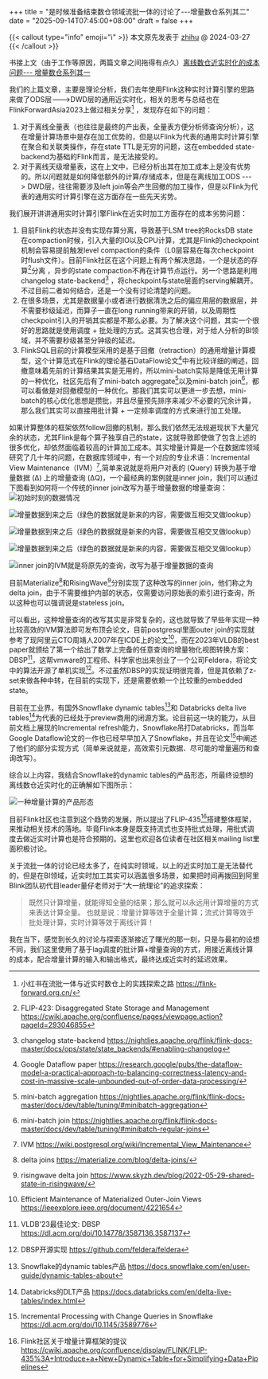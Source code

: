 +++
title = "是时候准备结束数仓领域流批一体的讨论了---增量数仓系列其二"
date = "2025-09-14T07:45:00+08:00"
draft = false
+++

{{< callout type="info" emoji="ℹ️" >}}
  本文原先发表于 [zhihu](https://zhuanlan.zhihu.com/p/688990525) @ 2024-03-27
{{< /callout >}}

书接上文（由于工作等原因，两篇文章之间拖得有点久）[离线数仓近实时化的成本问题--- 增量数仓系列其一](../incremental-computations-part-I)
<!--more-->

我们的上篇文章，主要是理论分析，我们去年使用Flink这种实时计算引擎的思路来做了ODS层--->DWD层的通用近实时化，相关的思考与总结也在FlinkForwardAsia2023上做过相关分享[^1] ，发现存在如下的问题：

1. 对于离线全量表（也往往是最终的产出表，全量表方便分析师查询分析），这在增量计算场景中是存在加工优势的，但是以Flink为代表的通用实时计算引擎在聚合和关联类操作，存在state TTL是无穷的问题，这在embedded state-backend为基础的Flink而言，是无法接受的。
2. 对于离线天级增量表，这在上文中，已经分析出其在加工成本上是没有优势的。所以问题就是如何降低额外的计算/存储成本，但是在离线加工ODS ---> DWD层，往往需要涉及left join等会产生回撤的加工操作，但是以Flink为代表的通用实时计算引擎在这方面存在一些先天劣势。

我们展开讲讲通用实时计算引擎Flink在近实时加工方面存在的成本劣势问题：

1. 目前Flink的状态并没有实现存算分离，导致基于LSM tree的RocksDB state在compaction时候，引入大量的IO以及CPU计算，尤其是Flink的checkpoint机制会容易提前触发level compaction的条件（L0层容易在每次checkpoint时flush文件）。目前Flink社区在这个问题上有两个解决思路，一个是状态的存算[^2]分离 ，异步的state compaction不再在计算节点运行。另一个思路是利用changelog state-backend[^3] ，将checkpoint与state层面的serving解耦开。不过目前二者如何结合，还是一个没有讨论清楚的问题。
2. 在很多场景，尤其是数据量小或者进行数据清洗之后的偏应用层的数据层，并不需要秒级延迟，而算子一直在long running带来的开销，以及周期性checkpoint引入的开销其实都是不那么必要。为了解决这个问题，其实一个很好的思路就是使用调度 + 批处理的方式。这其实也合理，对于给人分析的BI领域，并不需要秒级甚至分钟级的延迟。
3. FlinkSQL目前的计算模型采用的是基于回撤（retraction）的通用增量计算模型，这个计算范式在Flink的理论基石DataFlow论文[^4]中有比较详细的阐述，回撤意味着先前的计算结果其实是无用的，所以mini-batch实际是降低无用计算的一种优化，社区先后有了mini-batch aggregate[^5]以及mini-batch join[^6]，都可以看做是对回撤模型的一种优化。那我们其实可以更进一步去想，mini-batch的核心优化思想是攒批，并且尽量预先排序来减少不必要的冗余计算，那么我们其实可以直接用批计算 + 一定频率调度的方式来进行加工处理。

如果计算整体的框架依然follow回撤的机制，那么我们依然无法规避现状下大量冗余的状态，尤其Flink是每个算子独享自己的state，这就导致即使做了包含上述的很多优化，却依然面临着较高的计算加工成本。其实增量计算是一个在数据库领域研究了几十年的问题，在数据库领域中，有一个对应的专业术语：Incremental View Maintenance（IVM）[^7],简单来说就是将用户对表的 \(Query\) 转换为基于增量数据 \(Δ\) 上的增量查询 \(ΔQ\)，一个最经典的案例就是inner join，我们可以通过下图看到如何将一个传统的inner join改写为基于增量数据的增量查询：
![初始时刻的数据情况](images/2025-09-14-15-51-18.png)

![增量数据到来之后（绿色的数据就是新来的内容，需要做互相交叉做lookup）](images/2025-09-14-15-51-38.png)

![增量数据到来之后（绿色的数据就是新来的内容，需要做互相交叉做lookup）](images/2025-09-14-15-52-05.png)

![增量数据到来之后（绿色的数据就是新来的内容，需要做互相交叉做lookup）](images/2025-09-14-15-52-36.png)

![inner join的IVM就是将原先的查询，改写为基于增量数据的查询](images/2025-09-14-15-52-50.png)

目前Materialize[^8]和RisingWave[^9]分别实现了这种改写的inner join，他们称之为delta join，由于不需要维护内部的状态，仅需要访问原始表的索引进行查询，所以这种也可以强调说是stateless join。

可以看出，这种增量查询的改写其实是非常复杂的，这也就导致了早些年实现一种比较高效的IVM算法即可发布顶会论文，目前postgresql里面outer join的实现就参考了现阿里云CTO周靖人2007年在ICDE上的论文[^10]，而在2023年VLDB的best paper就颁给了第一个给出了数学上完备的任意查询的增量物化视图转换方案：DBSP[^11]，这帮vmware的工程师、科学家也出来创业了一个公司Feldera，将论文中的算法开源了单机实现[^12]。不过虽然DBSP的实现证明很完善，但是其依赖了z-set来做各种中转，在目前的实现下，还是需要依赖一个比较重的embedded state。

目前在工业界，有国外Snowflake dynamic tables[^13]和 Databricks delta live tables[^14]为代表的已经处于preview商用的闭源方案。论目前这一块的能力，从目前文档上展现的Incremental refresh能力，Snowflake吊打Databricks，而当年Google Dataflow论文的一作也已经早早加入了Snowflake，并且在论文[^15]中阐述了他们的部分实现方式（简单来说就是，高效索引元数据、尽可能的增量遍历和查询改写）。

综合以上内容，我结合Snowflake的dynamic tables的产品形态，所最终设想的离线数仓近实时化的正确解如下图所示：

![一种增量计算的产品形态](images/2025-09-14-15-55-07.png)

目前Flink社区也注意到这个趋势的发展，所以提出了FLIP-435[^16]搭建整体框架，来推动相关技术的落地。毕竟Flink本身是既支持流式也支持批式处理，用批式调度去做近实时计算也是符合预期的。这里也欢迎各位读者在社区相关mailing list里面积极讨论。

关于流批一体的讨论已经太多了，在纯实时领域，以上的近实时加工是无法替代的，但是在BI领域，近实时加工其实可以涵盖很多场景，如果把时间再拨回到阿里Blink团队初代目leader量仔老师对于“大一统理论”的追求探索：

> 既然只计算增量，就能得知全量的结果；那么就可以永远用计算增量的方式来表达计算全量。
> 也就是说：增量计算等效于全量计算；流式计算等效于批处理计算，实时计算等效于离线计算！

我在当下，感觉到长久的讨论与探索逐渐接近了曙光的那一刻，只是与最初的设想不同，我们这里使用了基于lag调度的批计算+增量查询的方式，用接近离线计算的成本，配合增量计算的输入和输出格式，最终达成近实时的延迟效果。


[^1]: 小红书在流批一体与近实时数仓上的实践探索之路 https://flink-forward.org.cn/
[^2]: FLIP-423: Disaggregated State Storage and Management https://cwiki.apache.org/confluence/pages/viewpage.action?pageId=293046855
[^3]: changelog state-backend https://nightlies.apache.org/flink/flink-docs-master/docs/ops/state/state_backends/#enabling-changelog
[^4]: Google Dataflow paper https://research.google/pubs/the-dataflow-model-a-practical-approach-to-balancing-correctness-latency-and-cost-in-massive-scale-unbounded-out-of-order-data-processing/
[^5]: mini-batch aggregation https://nightlies.apache.org/flink/flink-docs-master/docs/dev/table/tuning/#minibatch-aggregation
[^6]: mini-batch join https://nightlies.apache.org/flink/flink-docs-master/docs/dev/table/tuning/#minibatch-regular-joins
[^7]: IVM https://wiki.postgresql.org/wiki/Incremental_View_Maintenance
[^8]: delta joins https://materialize.com/blog/delta-joins/
[^9]: risingwave delta join https://www.skyzh.dev/blog/2022-05-29-shared-state-in-risingwave/
[^10]: Efficient Maintenance of Materialized Outer-Join Views https://ieeexplore.ieee.org/document/4221654
[^11]: VLDB'23最佳论文: DBSP https://dl.acm.org/doi/10.14778/3587136.3587137
[^12]: DBSP开源实现 https://github.com/feldera/feldera
[^13]: Snowflake的dynamic tables产品 https://docs.snowflake.com/en/user-guide/dynamic-tables-about
[^14]: Databricks的DLT产品 https://docs.databricks.com/en/delta-live-tables/index.html
[^15]: Incremental Processing with Change Queries in Snowflake https://dl.acm.org/doi/10.1145/3589776
[^16]: Flink社区关于增量计算框架的提议 https://cwiki.apache.org/confluence/display/FLINK/FLIP-435%3A+Introduce+a+New+Dynamic+Table+for+Simplifying+Data+Pipelines
